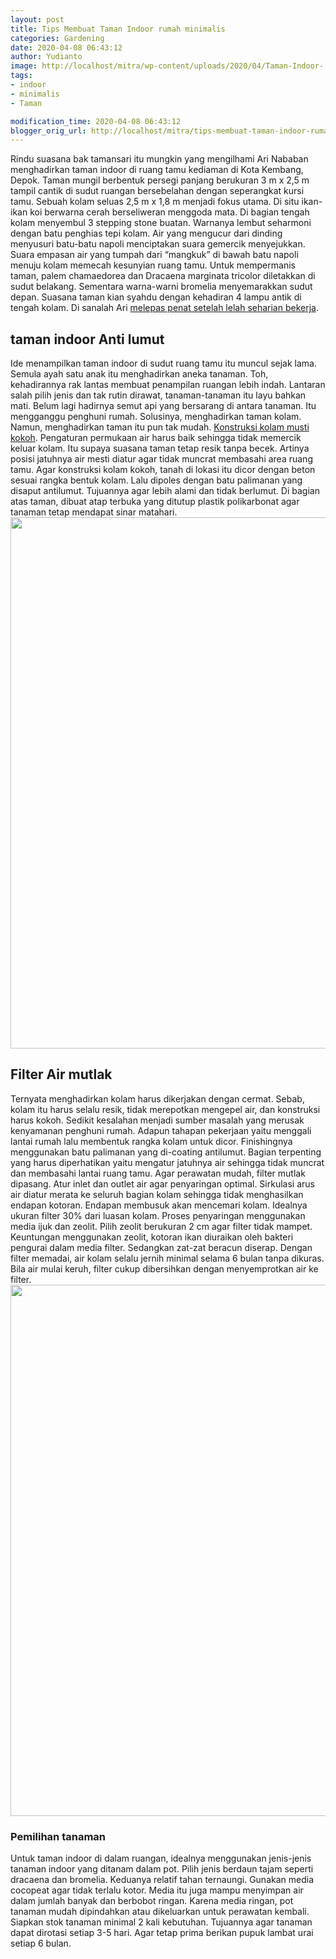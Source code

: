 ```yaml
---
layout: post
title: Tips Membuat Taman Indoor rumah minimalis
categories: Gardening
date: 2020-04-08 06:43:12
author: Yudianto
image: http://localhost/mitra/wp-content/uploads/2020/04/Taman-Indoor-.jpg
tags:
- indoor
- minimalis
- Taman

modification_time: 2020-04-08 06:43:12
blogger_orig_url: http://localhost/mitra/tips-membuat-taman-indoor-rumah.html
---
```


Rindu suasana bak tamansari itu mungkin yang mengilhami Ari Nababan menghadirkan taman indoor di ruang tamu kediaman di Kota Kembang, Depok. Taman mungil berbentuk persegi panjang berukuran 3 m x 2,5 m tampil cantik di sudut ruangan bersebelahan dengan seperangkat kursi tamu.
Sebuah kolam seluas 2,5 m x 1,8 m menjadi fokus utama. Di situ ikan-ikan koi berwarna cerah berseliweran menggoda mata. Di bagian tengah kolam menyembul 3 stepping stone buatan. Warnanya lembut seharmoni dengan batu penghias tepi kolam.
Air yang mengucur dari dinding menyusuri batu-batu napoli menciptakan suara gemercik menyejukkan. Suara empasan air yang tumpah dari “mangkuk” di bawah batu napoli menuju kolam memecah kesunyian ruang tamu. Untuk mempermanis taman, palem chamaedorea dan Dracaena marginata tricolor diletakkan di sudut belakang. Sementara warna-warni bromelia menyemarakkan sudut depan. Suasana taman kian syahdu dengan kehadiran 4 lampu antik di tengah kolam. Di sanalah Ari <a href="http://127.0.0.1/mitra/kolam-taman-minimalis-penghilang.html">melepas penat setelah lelah seharian bekerja</a>.
<h2>taman indoor Anti lumut</h2>
Ide menampilkan taman indoor di sudut ruang tamu itu muncul sejak lama. Semula ayah satu anak itu menghadirkan aneka tanaman. Toh, kehadirannya rak lantas membuat penampilan ruangan lebih indah. Lantaran salah pilih jenis dan tak rutin dirawat, tanaman-tanaman itu layu bahkan mati. Belum lagi hadirnya semut api yang bersarang di antara tanaman. Itu mengganggu penghuni rumah. Solusinya, menghadirkan taman kolam.
Namun, menghadirkan taman itu pun tak mudah. <a href="http://127.0.0.1/mitra/pancuran-kolam-minimalis-ala-bunderan.html">Konstruksi kolam musti kokoh</a>. Pengaturan permukaan air harus baik sehingga tidak memercik keluar kolam. Itu supaya suasana taman tetap resik tanpa becek. Artinya posisi jatuhnya air mesti diatur agar tidak muncrat membasahi area ruang tamu.
Agar konstruksi kolam kokoh, tanah di lokasi itu dicor dengan beton sesuai rangka bentuk kolam. Lalu dipoles dengan batu palimanan yang disaput antilumut. Tujuannya agar lebih alami dan tidak berlumut. Di bagian atas taman, dibuat atap terbuka yang ditutup plastik polikarbonat agar tanaman tetap mendapat sinar matahari.
<a href="http://127.0.0.1/mitra/wp-content/uploads/2020/04/Indoor-.jpg"><img class="aligncenter wp-image-20514 size-full" src="http://127.0.0.1/mitra/wp-content/uploads/2020/04/Indoor-.jpg" alt="" width="1511" height="850" /></a>
<h2>Filter Air mutlak</h2>
Ternyata menghadirkan kolam harus dikerjakan dengan cermat. Sebab, kolam itu harus selalu resik, tidak merepotkan mengepel air, dan konstruksi harus kokoh. Sedikit kesalahan menjadi sumber masalah yang merusak kenyamanan penghuni rumah.
Adapun tahapan pekerjaan yaitu menggali lantai rumah lalu membentuk rangka kolam untuk dicor. Finishingnya menggunakan batu palimanan yang di-coating antilumut. Bagian terpenting yang harus diperhatikan yaitu mengatur jatuhnya air sehingga tidak muncrat dan membasahi lantai ruang tamu.
Agar perawatan mudah, filter mutlak dipasang. Atur inlet dan outlet air agar penyaringan optimal. Sirkulasi arus air diatur merata ke seluruh bagian kolam sehingga tidak menghasilkan endapan kotoran. Endapan membusuk akan mencemari kolam. Idealnya ukuran filter 30% dari luasan kolam.
Proses penyaringan menggunakan media ijuk dan zeolit. Pilih zeolit berukuran 2 cm agar filter tidak mampet. Keuntungan menggunakan zeolit, kotoran ikan diuraikan oleh bakteri pengurai dalam media filter. Sedangkan zat-zat beracun diserap.
Dengan filter memadai, air kolam selalu jernih minimal selama 6 bulan tanpa dikuras. Bila air mulai keruh, filter cukup dibersihkan dengan menyemprotkan air ke filter.
<a href="http://127.0.0.1/mitra/wp-content/uploads/2020/04/Taman.jpg"><img class="aligncenter wp-image-20512 size-full" src="http://127.0.0.1/mitra/wp-content/uploads/2020/04/Taman.jpg" alt="" width="1511" height="850" /></a>
<h3>Pemilihan tanaman</h3>
Untuk taman indoor di dalam ruangan, idealnya menggunakan jenis-jenis tanaman indoor yang ditanam dalam pot. Pilih jenis berdaun tajam seperti dracaena dan bromelia. Keduanya relatif tahan ternaungi. Gunakan media cocopeat agar tidak terlalu kotor. Media itu juga mampu menyimpan air dalam jumlah banyak dan berbobot ringan. Karena media ringan, pot tanaman mudah dipindahkan atau dikeluarkan untuk perawatan kembali.
Siapkan stok tanaman minimal 2 kali kebutuhan. Tujuannya agar tanaman dapat dirotasi setiap 3-5 hari. Agar tetap prima berikan pupuk lambat urai setiap 6 bulan.
